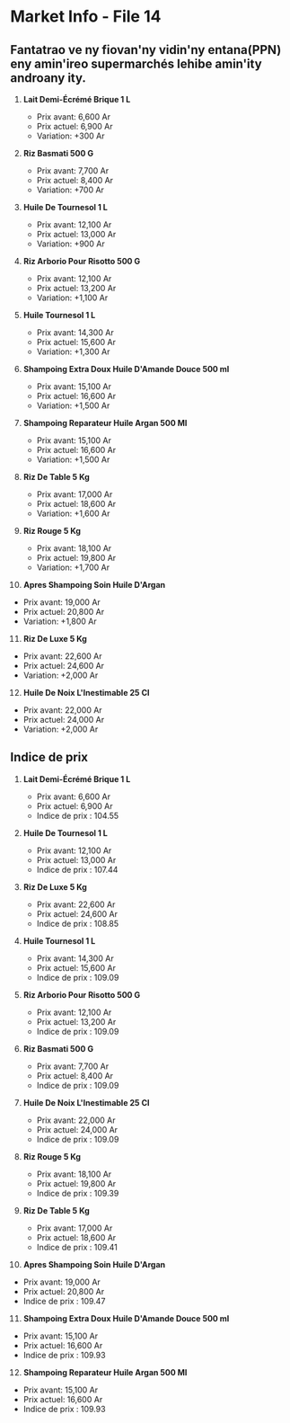 # Market Info - File 14

## Fantatrao ve ny fiovan'ny vidin'ny entana(PPN) eny amin'ireo supermarchés lehibe amin'ity androany ity.

1. **Lait Demi-Écrémé Brique 1 L**
   - Prix avant: 6,600 Ar
   - Prix actuel: 6,900 Ar
   - Variation: +300 Ar

2. **Riz Basmati 500 G**
   - Prix avant: 7,700 Ar
   - Prix actuel: 8,400 Ar
   - Variation: +700 Ar

3. **Huile De Tournesol 1 L**
   - Prix avant: 12,100 Ar
   - Prix actuel: 13,000 Ar
   - Variation: +900 Ar

4. **Riz Arborio Pour Risotto 500 G**
   - Prix avant: 12,100 Ar
   - Prix actuel: 13,200 Ar
   - Variation: +1,100 Ar

5. **Huile Tournesol 1 L**
   - Prix avant: 14,300 Ar
   - Prix actuel: 15,600 Ar
   - Variation: +1,300 Ar

6. **Shampoing Extra Doux Huile D'Amande Douce 500 ml**
   - Prix avant: 15,100 Ar
   - Prix actuel: 16,600 Ar
   - Variation: +1,500 Ar

7. **Shampoing Reparateur Huile Argan 500 Ml**
   - Prix avant: 15,100 Ar
   - Prix actuel: 16,600 Ar
   - Variation: +1,500 Ar

8. **Riz De Table 5 Kg**
   - Prix avant: 17,000 Ar
   - Prix actuel: 18,600 Ar
   - Variation: +1,600 Ar

9. **Riz Rouge 5 Kg**
   - Prix avant: 18,100 Ar
   - Prix actuel: 19,800 Ar
   - Variation: +1,700 Ar

10. **Apres Shampoing Soin Huile D'Argan**
   - Prix avant: 19,000 Ar
   - Prix actuel: 20,800 Ar
   - Variation: +1,800 Ar

11. **Riz De Luxe 5 Kg**
   - Prix avant: 22,600 Ar
   - Prix actuel: 24,600 Ar
   - Variation: +2,000 Ar

12. **Huile De Noix L'Inestimable 25 Cl**
   - Prix avant: 22,000 Ar
   - Prix actuel: 24,000 Ar
   - Variation: +2,000 Ar



## Indice de prix

1. **Lait Demi-Écrémé Brique 1 L**
   - Prix avant: 6,600 Ar
   - Prix actuel: 6,900 Ar
   - Indice de prix : 104.55

2. **Huile De Tournesol 1 L**
   - Prix avant: 12,100 Ar
   - Prix actuel: 13,000 Ar
   - Indice de prix : 107.44

3. **Riz De Luxe 5 Kg**
   - Prix avant: 22,600 Ar
   - Prix actuel: 24,600 Ar
   - Indice de prix : 108.85

4. **Huile Tournesol 1 L**
   - Prix avant: 14,300 Ar
   - Prix actuel: 15,600 Ar
   - Indice de prix : 109.09

5. **Riz Arborio Pour Risotto 500 G**
   - Prix avant: 12,100 Ar
   - Prix actuel: 13,200 Ar
   - Indice de prix : 109.09

6. **Riz Basmati 500 G**
   - Prix avant: 7,700 Ar
   - Prix actuel: 8,400 Ar
   - Indice de prix : 109.09

7. **Huile De Noix L'Inestimable 25 Cl**
   - Prix avant: 22,000 Ar
   - Prix actuel: 24,000 Ar
   - Indice de prix : 109.09

8. **Riz Rouge 5 Kg**
   - Prix avant: 18,100 Ar
   - Prix actuel: 19,800 Ar
   - Indice de prix : 109.39

9. **Riz De Table 5 Kg**
   - Prix avant: 17,000 Ar
   - Prix actuel: 18,600 Ar
   - Indice de prix : 109.41

10. **Apres Shampoing Soin Huile D'Argan**
   - Prix avant: 19,000 Ar
   - Prix actuel: 20,800 Ar
   - Indice de prix : 109.47

11. **Shampoing Extra Doux Huile D'Amande Douce 500 ml**
   - Prix avant: 15,100 Ar
   - Prix actuel: 16,600 Ar
   - Indice de prix : 109.93

12. **Shampoing Reparateur Huile Argan 500 Ml**
   - Prix avant: 15,100 Ar
   - Prix actuel: 16,600 Ar
   - Indice de prix : 109.93

